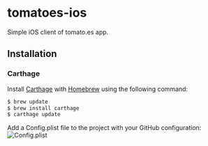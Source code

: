 # tomatoes-ios
Simple iOS client of tomato.es app.

## Installation

### Carthage
Install [Carthage](https://github.com/Carthage/Carthage) with [Homebrew](http://brew.sh/) using the following command:

```bash
$ brew update
$ brew install carthage
$ carthage update
```
Add a Config.plist file to the project with your GitHub configuration:
![Config.plist](https://github.com/tomatoes-app/tomatoes-ios/raw/master/Screenshots/Config.png)
